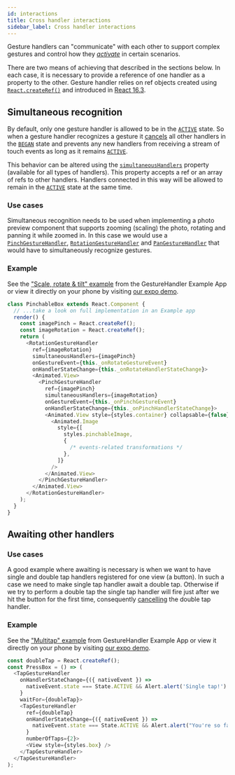 ```yaml
---
id: interactions
title: Cross handler interactions
sidebar_label: Cross handler interactions
---
```


Gesture handlers can "communicate" with each other to support complex gestures and control how they _[activate](./state.md#active)_ in certain scenarios.

There are two means of achieving that described in the sections below.
In each case, it is necessary to provide a reference of one handler as a property to the other.
Gesture handler relies on ref objects created using [`React.createRef()`](https://reactjs.org/docs/refs-and-the-dom.html) and introduced in [React 16.3](https://reactjs.org/blog/2018/03/29/react-v-16-3.html#createref-api).

## Simultaneous recognition

By default, only one gesture handler is allowed to be in the [`ACTIVE`](./state.md#active) state.
So when a gesture handler recognizes a gesture it [cancels](./state.md#cancelled) all other handlers in the [`BEGAN`](./state.md#began) state and prevents any new handlers from receiving a stream of touch events as long as it remains [`ACTIVE`](./state.md#active).

This behavior can be altered using the [`simultaneousHandlers`](../api/common-gh.md#simultaneousHandlers) property (available for all types of handlers).
This property accepts a ref or an array of refs to other handlers.
Handlers connected in this way will be allowed to remain in the [`ACTIVE`](./state.md#active) state at the same time.

### Use cases

Simultaneous recognition needs to be used when implementing a photo preview component that supports zooming (scaling) the photo, rotating and panning it while zoomed in.
In this case we would use a [`PinchGestureHandler`](../api/pinch-gh.md), [`RotationGestureHandler`](../api/rotation-gh.md) and [`PanGestureHandler`](../api/pan-gh.md) that would have to simultaneously recognize gestures.

### Example

See the ["Scale, rotate & tilt" example](https://github.com/software-mansion/react-native-gesture-handler/blob/main/example/src/recipes/scaleAndRotate/index.tsx) from the GestureHandler Example App or view it directly on your phone by visiting [our expo demo](https://snack.expo.io/@adamgrzybowski/react-native-gesture-handler-demo).

```js
class PinchableBox extends React.Component {
  // ...take a look on full implementation in an Example app
  render() {
    const imagePinch = React.createRef();
    const imageRotation = React.createRef();
    return (
      <RotationGestureHandler
        ref={imageRotation}
        simultaneousHandlers={imagePinch}
        onGestureEvent={this._onRotateGestureEvent}
        onHandlerStateChange={this._onRotateHandlerStateChange}>
        <Animated.View>
          <PinchGestureHandler
            ref={imagePinch}
            simultaneousHandlers={imageRotation}
            onGestureEvent={this._onPinchGestureEvent}
            onHandlerStateChange={this._onPinchHandlerStateChange}>
            <Animated.View style={styles.container} collapsable={false}>
              <Animated.Image
                style={[
                  styles.pinchableImage,
                  {
                    /* events-related transformations */
                  },
                ]}
              />
            </Animated.View>
          </PinchGestureHandler>
        </Animated.View>
      </RotationGestureHandler>
    );
  }
}
```

## Awaiting other handlers

### Use cases

A good example where awaiting is necessary is when we want to have single and double tap handlers registered for one view (a button).
In such a case we need to make single tap handler await a double tap.
Otherwise if we try to perform a double tap the single tap handler will fire just after we hit the button for the first time, consequently [cancelling](./state.md#cancelled) the double tap handler.

### Example

See the ["Multitap" example](https://github.com/software-mansion/react-native-gesture-handler/blob/main/example/src/basic/multitap/index.tsx) from GestureHandler Example App or view it directly on your phone by visiting [our expo demo](https://snack.expo.io/@adamgrzybowski/react-native-gesture-handler-demo).

```js
const doubleTap = React.createRef();
const PressBox = () => (
  <TapGestureHandler
    onHandlerStateChange={({ nativeEvent }) =>
      nativeEvent.state === State.ACTIVE && Alert.alert('Single tap!')
    }
    waitFor={doubleTap}>
    <TapGestureHandler
      ref={doubleTap}
      onHandlerStateChange={({ nativeEvent }) =>
        nativeEvent.state === State.ACTIVE && Alert.alert("You're so fast")
      }
      numberOfTaps={2}>
      <View style={styles.box} />
    </TapGestureHandler>
  </TapGestureHandler>
);
```
